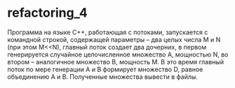 # refactoring_4
Программа на языке C++, работающая с потоками, запускается с командной строкой, содержащей параметры – два целых числа M и N (при этом M&lt;&lt;N), главный поток создает два дочерних, в первом генерируется случайное целочисленное множество A, мощностью N, во втором – аналогичное множество B, мощность M. В это время главный поток по мере генерации A и B формирует множество D, равное объединению A и B. Полученные множества вывести в файлы.
